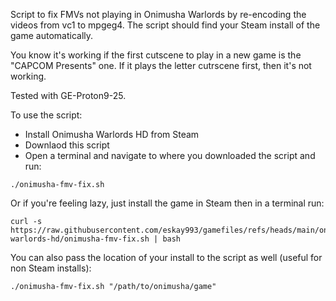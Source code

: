 Script to fix FMVs not playing in Onimusha Warlords by re-encoding the
videos from vc1 to mpgeg4. The script should find your Steam install of
the game automatically.

You know it's working if the first cutscene to play in a new game is the
"CAPCOM Presents" one. If it plays the letter cutrscene first, then it's 
not working.

Tested with GE-Proton9-25.

To use the script:
- Install Onimusha Warlords HD from Steam
- Downlaod this script
- Open a terminal and navigate to where you downloaded the script and run:
```
./onimusha-fmv-fix.sh
```

Or if you're feeling lazy, just install the game in Steam then in a terminal run:

```
curl -s https://raw.githubusercontent.com/eskay993/gamefiles/refs/heads/main/onimusha-warlords-hd/onimusha-fmv-fix.sh | bash
```

You can also pass the location of your install to the script as well
(useful for non Steam installs):

```
./onimusha-fmv-fix.sh "/path/to/onimusha/game"
```